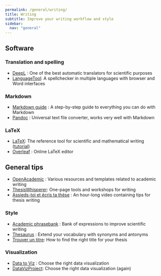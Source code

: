 ```yaml
---
permalink: /general/writing/
title: Writing
subtitle: Improve your writing workflow and style
sidebar:
  nav: "general"
---
```


## Software

### Translation and spelling

- [DeepL](https://www.deepl.com/translator) : One of the best automatic translators for scientific purposes
- [LanguageTool](https://languagetool.org/fr): A spellchecker in multiple languages with browser and Word interfaces

### Markdown

- [Markdown guide](https://www.markdownguide.org/) : A step-by-step guide to everything you can do with Markdown
- [Pandoc](https://pandoc.org/) : Universal text file converter, works very well with Markdown

### LaTeX

- [LaTeX](https://www.latex-project.org/): The reference tool for scientific and mathematical writing ([tutorial](../../tutorials/latex/))
- [Overleaf](https://www.overleaf.com/) : Online LaTeX editor

## General tips

- [OpenAcademic](https://www.oacommunity.org/resources) : Various resources and templates related to academic writing
- [ThesisWhisperer](https://sites.google.com/site/twblacklinemasters/home?authuser=0): One-page tools and workshops for writing
- [Assieds-toi et écris ta thèse](https://www.youtube.com/watch?v=qbQ02vJkXQw) : An hour-long video containing tips for thesis writing

### Style

- [Academic phrasebank](https://www.phrasebank.manchester.ac.uk/) : Bank of expressions to improve scientific writing
- [Thesaurus](https://www.thesaurus.com/) : Extend your vocabulary with synonyms and antonyms
- [Trouver un titre](https://reussirsathese.com/trouver-un-titre-a-sa-these): How to find the right title for your thesis

### Visualization

- [Data to Viz](https://www.data-to-viz.com/) : Choose the right data visualization
- [DataVizProject](https://datavizproject.com/): Choose the right data visualization (again)
